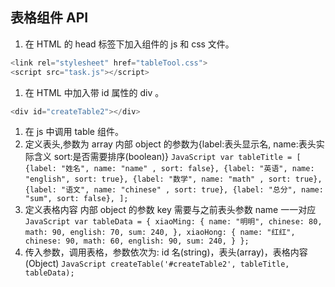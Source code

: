 ## 表格组件 API
1. 在 HTML 的 head 标签下加入组件的 js 和 css 文件。
  ```JavaScript
  <link rel="stylesheet" href="tableTool.css">
  <script src="task.js"></script>
  ```
1. 在 HTML 中加入带 id 属性的 div 。
  ```JavaScript
  <div id="createTable2"></div>
  ```
1. 在 js 中调用 table 组件。
  1. 定义表头,参数为 array
    内部 object 的参数为{label:表头显示名, name:表头实际含义 sort:是否需要排序(boolean)}
    ```JavaScript
    var tableTitle = [
      {label: "姓名", name: "name" , sort: false},
      {label: "英语", name: "english", sort: true},
      {label: "数学", name: "math" , sort: true},
      {label: "语文", name: "chinese" , sort: true},
      {label: "总分", name: "sum", sort: false},
    ];
    ```
  1. 定义表格内容
    内部 object 的参数 key 需要与之前表头参数 name 一一对应
    ```JavaScript
    var tableData = {
      xiaoMing: {
        name: "明明",
        chinese: 80,
        math: 90,
        english: 70,
        sum: 240,
        },
      xiaoHong: {
        name: "红红",
        chinese: 90,
        math: 60,
        english: 90,
        sum: 240,
        }
    };
    ```
  1. 传入参数，调用表格，参数依次为: id 名(string)，表头(array)，表格内容(Object)
    ```JavaScript
    createTable('#createTable2', tableTitle, tableData);
    ```

